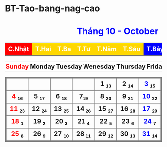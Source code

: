 # BT-Tao-bang-nag-cao
<!DOCTYPE html>
<html>
<head>
    <meta charset="UTF-8">
    <title>Title</title>
</head>
<style>
    .lich { border-spacing: 0; border-collapse: collapse; border: solid gray;text-align: center; font-size: 20px;font-weight: bold}
    .lich th { padding: .5em;border: 2px solid gray }
    .lich td {width: 5em; height: 2em;border: 2px solid gray
    }
    sub {
        color: red;
        font-size: 13px;
    }
    .blue {
        color: blue;
    }
    table {
        text-align: center;
    }
    .day {border-collapse: collapse;text-align: center; font-size: 20px;font-weight: normal;
    }
    .day th { padding: .1em; width: 5em;}
    .t1 {border-spacing: 0; border-collapse: collapse; border: 2px white;text-align: center; font-size: 20px;color: white;font-weight: bold
     }
    .t1 th { padding: .5em;border: 2px white; }
    .t1 td {width: 5.1em; height: 2em;border: 2px white;}
    .vang {background-color: #FFD700}
    .do {background-color: red}
    .xanh {background-color: blue}
    .u {color: red;}
      .t { color: blue;}
    div {
        margin-left: 230px;
    }
    .okdo { color: red}
    .den {color: black}
</style>
<body>
<div>
    <tr style="margin-left: 600px"> <h1 style="color: blue">Tháng 10 - October</h1> </tr>
</div>
<table class="t1">
    <tr>
        <td class="do">C.Nhật</td>
        <td class="vang">T.Hai</td>
        <td class="vang">T.Ba</td>
        <td class="vang">T.Tư</td>
        <td class="vang">T.Năm </td>
        <td class="vang">T.Sáu</td>
        <td class="xanh">T.Bảy</td>
    </tr>
</table>
    <table class="day">
  <tr>
        <th class="u">Sunday</th>
               <th>Monday</th>
                      <th>Tuesday</th>
                             <th>Wenesday</th>
                                    <th>Thursday</th>
                                           <th>Friday</th>
                                                  <th class="t">Saturday</th>
                                                                </tr>
    </table>
<table class="lich">
<tr>
    <td></td>
    <td></td>
    <td></td>
    <td></td>
    <td>1 <sub class="den">13</sub></td>
    <td>2 <sub class="den">14</sub></td>
    <td class="blue">3 <sub class="den">15</sub></td>
</tr>
<tr>
    <td class="okdo">4 <sub class="den">16</sub></td>
    <td>5 <sub class="den">17</sub></td>
    <td>6 <sub class="den">18</sub></td>
    <td>7<sub class="den">19</sub></td>
    <td>8 <sub class="den">20</sub></td>
    <td>9 <sub class="den">21</sub></td>
    <td class="blue">10 <sub class="den">22</sub></td>
</tr>
<tr>
    <td class="okdo">11 <sub class="den">23</sub></td>
    <td>12 <sub class="den">24</sub></td>
    <td>13 <sub class="den">25</sub></td>
    <td>14 <sub class="den">26</sub></td>
    <td>15 <sub class="den">27</sub></td>
    <td>16 <sub class="den">28</sub></td>
    <td class="blue">17 <sub class="den">29</sub></td>
</tr>
<tr>
    <td class="okdo">18 <sub class="den">1</sub></td>
    <td>19 <sub class="den">2</sub></td>
    <td>20 <sub class="den">3</sub></td>
    <td>21 <sub class="den">4</sub></td>
    <td>22 <sub class="den">5</sub></td>
    <td>23 <sub class="den">6</sub></td>
    <td class="blue">24 <sub class="den">7</sub></td>
</tr>
<tr>
    <td class="okdo">25 <sub class="den">8</sub></td>
    <td>26 <sub class="den">9</sub></td>
    <td>27 <sub class="den">10</sub></td>
    <td>28 <sub class="den">11</sub></td>
    <td>29 <sub class="den">12</sub></td>
    <td>30 <sub class="den">13</sub></td>
    <td class="blue">31 <sub class="den">14</sub></td>
</tr>
</table>
</body>
</html>